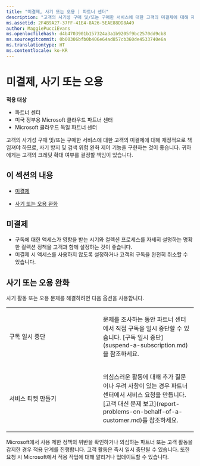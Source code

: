 ```yaml
---
title: "미결제, 사기 또는 오용 | 파트너 센터"
description: "고객의 사기성 구매 및/또는 구매한 서비스에 대한 고객의 미결제에 대해 재정적으로 책임져야 하므로, 사기 방지 및 검색 위험 완화 제어 기능을 구현하는 것이 좋습니다."
ms.assetid: 2F4B9A27-37FF-41E4-8A26-5EAE88DD8A49
author: MaggiePucciEvans
ms.openlocfilehash: d4b4703901b157324a3a1b9205f9bc2570dd9cb8
ms.sourcegitcommit: 0b00306bfb0b406e64ad857cb360de4533740e6a
ms.translationtype: HT
ms.contentlocale: ko-KR
---
```

# <a name="non-payment-fraud-or-misuse"></a>미결제, 사기 또는 오용

**적용 대상**

-  파트너 센터
-  미국 정부용 Microsoft 클라우드 파트너 센터
-  Microsoft 클라우드 독일 파트너 센터

고객의 사기성 구매 및/또는 구매한 서비스에 대한 고객의 미결제에 대해 재정적으로 책임져야 하므로, 사기 방지 및 검색 위험 완화 제어 기능을 구현하는 것이 좋습니다. 귀하에게는 고객의 크레딧 확대 여부를 결정할 책임이 있습니다.

## <a name="in-this-section"></a>이 섹션의 내용


-   [미결제](#nonpayment)

-   [사기 또는 오용 완화](#fraudmisusemitigation)

## <a href="" id="nonpayment"></a>미결제


-   구독에 대한 액세스가 영향을 받는 시기와 컬렉션 프로세스를 자세히 설명하는 명확한 컬렉션 정책을 고객과 함께 설정하는 것이 좋습니다.
-   미결제 시 액세스를 사용하지 않도록 설정하거나 고객의 구독을 완전히 취소할 수 있습니다.

## <a href="" id="fraudmisusemitigation"></a>사기 또는 오용 완화


사기 활동 또는 오용 문제를 해결하려면 다음 옵션을 사용합니다.

<table>
<colgroup>
<col width="50%" />
<col width="50%" />
</colgroup>
<tbody>
<tr class="odd">
<td>구독 일시 중단</td>
<td><p>문제를 조사하는 동안 파트너 센터에서 직접 구독을 일시 중단할 수 있습니다. [구독 일시 중단](suspend-a-subscription.md)을 참조하세요.</p></td>
</tr>
<tr class="even">
<td>서비스 티켓 만들기</td>
<td><p>의심스러운 활동에 대해 추가 질문이나 우려 사항이 있는 경우 파트너 센터에서 서비스 요청을 만듭니다. [고객 대신 문제 보고](report-problems-on-behalf-of-a-customer.md)를 참조하세요.</p></td>
</tr>
</tbody>
</table>

 

Microsoft에서 사용 제한 정책의 위반을 확인하거나 의심하는 파트너 또는 고객 활동을 감지한 경우 적용 단계를 진행합니다. 고객 활동은 즉시 일시 중단될 수 있습니다. 또한 요청 시 Microsoft에서 적용 작업에 대해 알리거나 업데이트할 수 있습니다.

 

 



